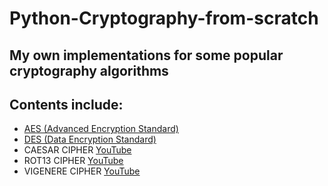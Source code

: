 # Python-Cryptography-from-scratch
My own implementations for some popular cryptography algorithms 
---
## Contents include:

* [AES (Advanced Encryption Standard)](https://github.com/ChristeenTJose/Cryptography-from-scratch-python/blob/master/AES.py)
* [DES (Data Encryption Standard)](https://github.com/ChristeenTJose/Cryptography-from-scratch-python/blob/master/DES.py)
* CAESAR CIPHER [YouTube](https://youtu.be/9Ej59487lok)
* ROT13 CIPHER [YouTube](https://youtu.be/vTe50rWhOWU)
* VIGENERE CIPHER [YouTube](https://youtu.be/lrVZZN6AkgM)
